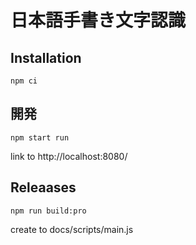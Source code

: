 # 日本語手書き文字認識

## Installation
```
npm ci
```

## 開発

```
npm start run
```
link to http://localhost:8080/

## Releaases
```
npm run build:pro
```
create to docs/scripts/main.js


